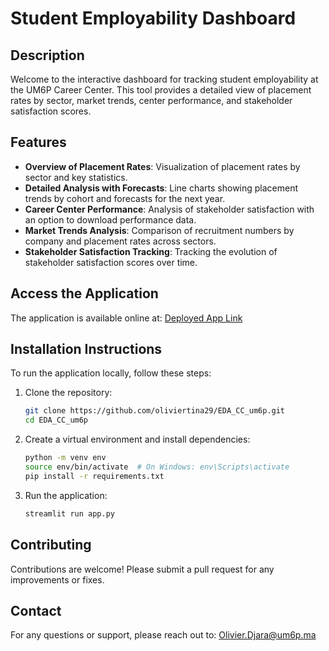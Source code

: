 # Student Employability Dashboard

## Description

Welcome to the interactive dashboard for tracking student employability at the UM6P Career Center. This tool provides a detailed view of placement rates by sector, market trends, center performance, and stakeholder satisfaction scores.

## Features

- **Overview of Placement Rates**: Visualization of placement rates by sector and key statistics.
- **Detailed Analysis with Forecasts**: Line charts showing placement trends by cohort and forecasts for the next year.
- **Career Center Performance**: Analysis of stakeholder satisfaction with an option to download performance data.
- **Market Trends Analysis**: Comparison of recruitment numbers by company and placement rates across sectors.
- **Stakeholder Satisfaction Tracking**: Tracking the evolution of stakeholder satisfaction scores over time.

## Access the Application

The application is available online at: [Deployed App Link](https://careercenterdashboard.streamlit.app/)

## Installation Instructions

To run the application locally, follow these steps:

1. Clone the repository:
    ```bash
    git clone https://github.com/oliviertina29/EDA_CC_um6p.git
    cd EDA_CC_um6p
    ```

2. Create a virtual environment and install dependencies:
    ```bash
    python -m venv env
    source env/bin/activate  # On Windows: env\Scripts\activate
    pip install -r requirements.txt
    ```

3. Run the application:
    ```bash
    streamlit run app.py
    ```

## Contributing

Contributions are welcome! Please submit a pull request for any improvements or fixes.

## Contact

For any questions or support, please reach out to: [Olivier.Djara@um6p.ma](mailto:Olivier.Djara@um6p.ma)
